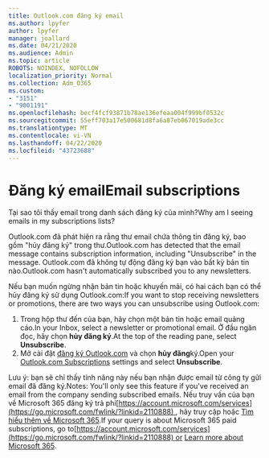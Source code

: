 ```yaml
---
title: Outlook.com đăng ký email
ms.author: lpyfer
author: lpyfer
manager: joallard
ms.date: 04/21/2020
ms.audience: Admin
ms.topic: article
ROBOTS: NOINDEX, NOFOLLOW
localization_priority: Normal
ms.collection: Adm_O365
ms.custom:
- "3151"
- "9001191"
ms.openlocfilehash: becf4fcf93871b78ae136efeaa004f999bf0532c
ms.sourcegitcommit: 55eff703a17e500681d8fa6a87eb067019ade3cc
ms.translationtype: MT
ms.contentlocale: vi-VN
ms.lasthandoff: 04/22/2020
ms.locfileid: "43723688"
---
```

# <a name="email-subscriptions"></a><span data-ttu-id="66e80-102">Đăng ký email</span><span class="sxs-lookup"><span data-stu-id="66e80-102">Email subscriptions</span></span>

<span data-ttu-id="66e80-103">Tại sao tôi thấy email trong danh sách đăng ký của mình?</span><span class="sxs-lookup"><span data-stu-id="66e80-103">Why am I seeing emails in my subscriptions lists?</span></span>

<span data-ttu-id="66e80-104">Outlook.com đã phát hiện ra rằng thư email chứa thông tin đăng ký, bao gồm "hủy đăng ký" trong thư.</span><span class="sxs-lookup"><span data-stu-id="66e80-104">Outlook.com has detected that the email message contains subscription information, including "Unsubscribe" in the message.</span></span> <span data-ttu-id="66e80-105">Outlook.com đã không tự động đăng ký bạn vào bất kỳ bản tin nào.</span><span class="sxs-lookup"><span data-stu-id="66e80-105">Outlook.com hasn't automatically subscribed you to any newsletters.</span></span>

<span data-ttu-id="66e80-106">Nếu bạn muốn ngừng nhận bản tin hoặc khuyến mãi, có hai cách bạn có thể hủy đăng ký sử dụng Outlook.com:</span><span class="sxs-lookup"><span data-stu-id="66e80-106">If you want to stop receiving newsletters or promotions, there are two ways you can unsubscribe using Outlook.com:</span></span>
1. <span data-ttu-id="66e80-107">Trong hộp thư đến của bạn, hãy chọn một bản tin hoặc email quảng cáo.</span><span class="sxs-lookup"><span data-stu-id="66e80-107">In your Inbox, select a newsletter or promotional email.</span></span> <span data-ttu-id="66e80-108">Ở đầu ngăn đọc, hãy chọn **hủy đăng ký**.</span><span class="sxs-lookup"><span data-stu-id="66e80-108">At the top of the reading pane, select **Unsubscribe**.</span></span>
2. <span data-ttu-id="66e80-109">Mở cài đặt [đăng ký Outlook.com](https://go.microsoft.com/fwlink/?linkid=2110887) và chọn **hủy đăng**ký.</span><span class="sxs-lookup"><span data-stu-id="66e80-109">Open your [Outlook.com Subscriptions](https://go.microsoft.com/fwlink/?linkid=2110887) settings and select **Unsubscribe**.</span></span>

<span data-ttu-id="66e80-110">Lưu ý: bạn sẽ chỉ thấy tính năng này nếu bạn nhận được email từ công ty gửi email đã đăng ký.</span><span class="sxs-lookup"><span data-stu-id="66e80-110">Notes: You'll only see this feature if you've received an email from the company sending subscribed emails.</span></span>
<span data-ttu-id="66e80-111">Nếu truy vấn của bạn về Microsoft 365 đăng ký trả phí[https://account.microsoft.com/services](https://go.microsoft.com/fwlink/?linkid=2110888) , hãy truy cập hoặc [Tìm hiểu thêm về Microsoft 365](https://products.office.com/compare-all-microsoft-office-products?tab=1&WT.mc_id=PROD_OL-Web_Support_O365NewValue_Upgrade).</span><span class="sxs-lookup"><span data-stu-id="66e80-111">If your query is about Microsoft 365 paid subscriptions, go to[https://account.microsoft.com/services](https://go.microsoft.com/fwlink/?linkid=2110888) or [Learn more about Microsoft 365](https://products.office.com/compare-all-microsoft-office-products?tab=1&WT.mc_id=PROD_OL-Web_Support_O365NewValue_Upgrade).</span></span>
  